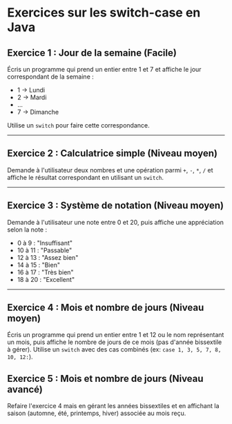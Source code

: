 # Exercices sur les switch-case en Java

## Exercice 1 : Jour de la semaine (Facile)

Écris un programme qui prend un entier entre 1 et 7 et affiche le jour correspondant de la semaine :

- 1 → Lundi
- 2 → Mardi
- ...
- 7 → Dimanche

Utilise un `switch` pour faire cette correspondance.

---

## Exercice 2 : Calculatrice simple (Niveau moyen)

Demande à l'utilisateur deux nombres et une opération parmi `+`, `-`, `*`, `/` et affiche le résultat correspondant en utilisant un `switch`.

---

## Exercice 3 : Système de notation (Niveau moyen)

Demande à l'utilisateur une note entre 0 et 20, puis affiche une appréciation selon la note :

- 0 à 9 : "Insuffisant"
- 10 à 11 : "Passable"
- 12 à 13 : "Assez bien"
- 14 à 15 : "Bien"
- 16 à 17 : "Très bien"
- 18 à 20 : "Excellent"

---

## Exercice 4 : Mois et nombre de jours (Niveau moyen)

Écris un programme qui prend un entier entre 1 et 12 ou le nom représentant un mois, puis affiche le nombre de jours de ce mois (pas d'année bissextile à gérer). Utilise un `switch` avec des cas combinés (ex: `case 1, 3, 5, 7, 8, 10, 12:`).

## Exercice 5 : Mois et nombre de jours (Niveau avancé)

Refaire l'exercice 4 mais en gérant les années bissextiles et en affichant la saison (automne, été, printemps, hiver) associée au mois reçu.
